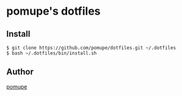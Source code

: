 pomupe's dotfiles
====
## Install

    $ git clone https://github.com/pomupe/dotfiles.git ~/.dotfiles
    $ bash ~/.dotfiles/bin/install.sh

## Author

[pomupe](https://github.com/pomupe)
